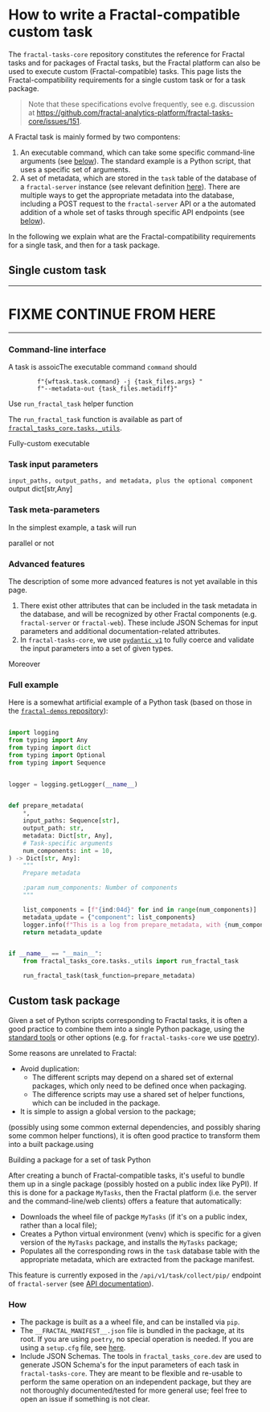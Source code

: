 # How to write a Fractal-compatible custom task

The `fractal-tasks-core` repository constitutes the reference for Fractal tasks
and for packages of Fractal tasks, but the Fractal platform can also be used to
execute custom (Fractal-compatible) tasks. This page lists the
Fractal-compatibility requirements for a single custom task or for a task
package.

> Note that these specifications evolve frequently, see e.g. discussion at
> https://github.com/fractal-analytics-platform/fractal-tasks-core/issues/151.


A Fractal task is mainly formed by two compontens:

1. An executable command, which can take some specific command-line arguments
   (see [below](#command-line-interface)). The standard example is a Python
   script, that uses a specific set of arguments.
2. A set of metadata, which are stored in the `task` table of the database of a
   `fractal-server` instance (see relevant definition
   [here](https://fractal-analytics-platform.github.io/fractal-server/reference/fractal_server/app/models/task/#fractal_server.app.models.task.Task)).
   There are multiple ways to get the appropriate metadata into the database,
   including a POST request to the `fractal-server` API or a the automated
   addition of a whole set of tasks through specific API endpoints (see
   [below](#custom-task-package)).

In the following we explain what are the Fractal-compatibility requirements for
a single task, and then for a task package.

## Single custom task

----

# FIXME CONTINUE FROM HERE

----

### Command-line interface

A task is assoicThe executable command `command`  should
```
        f"{wftask.task.command} -j {task_files.args} "
        f"--metadata-out {task_files.metadiff}"
```

Use `run_fractal_task` helper function

The `run_fractal_task` function is available as part of [`fractal_tasks_core.tasks._utils`](https://github.com/fractal-analytics-platform/fractal-tasks-core/blob/main/fractal_tasks_core/tasks/_utils.py).

Fully-custom executable



### Task input parameters

`input_paths, output_paths, and metadata, plus the optional component`
output dict[str,Any]

### Task meta-parameters

In the simplest example, a task will run

parallel or not

### Advanced features

The description of some more advanced features is not yet available in this
page.

1. There exist other attributes that can be included in the task metadata in
   the database, and will be recognized by other Fractal components (e.g.
   `fractal-server` or `fractal-web`). These include JSON Schemas for input
   parameters and additional documentation-related attributes.
2. In `fractal-tasks-core`, we use [`pydantic
   v1`](https://docs.pydantic.dev/1.10) to fully coerce and validate the input
   parameters into a set of given types.

Moreover


### Full example

Here is a somewhat artificial example of a Python task (based on those in the
[`fractal-demos`
repository](https://github.com/fractal-analytics-platform/fractal-demos/tree/main/examples/99_stress_test/fractal-tasks-stresstest/fractal_tasks_stresstest)):

```python

import logging
from typing import Any
from typing import dict
from typing import Optional
from typing import Sequence


logger = logging.getLogger(__name__)


def prepare_metadata(
    *,
    input_paths: Sequence[str],
    output_path: str,
    metadata: Dict[str, Any],
    # Task-specific arguments
    num_components: int = 10,
) -> Dict[str, Any]:
    """
    Prepare metadata

    :param num_components: Number of components
    """

    list_components = [f"{ind:04d}" for ind in range(num_components)]
    metadata_update = {"component": list_components}
    logger.info(f"This is a log from prepare_metadata, with {num_components=}")
    return metadata_update


if __name__ == "__main__":
    from fractal_tasks_core.tasks._utils import run_fractal_task

    run_fractal_task(task_function=prepare_metadata)
```


## Custom task package

Given a set of Python scripts corresponding to Fractal tasks, it is often a good practice to combine them into a single Python package, using the [standard tools](https://packaging.python.org/en/latest/tutorials/packaging-projects) or other options (e.g. for `fractal-tasks-core` we use [poetry](https://python-poetry.org/)).

Some reasons are unrelated to Fractal:
* Avoid duplication:
    * The different scripts may depend on a shared set of external packages, which only need to be defined once when packaging.
    * The difference scripts may use a shared set of helper functions, which can be included in the package.
* It is simple to assign a global version to the package;

(possibly using some common external dependencies, and possibly sharing some common helper functions), it is often good practice to transform them into a built package.using

Building a package for a set of task Python

After creating a bunch of Fractal-compatible tasks, it's useful to bundle them
up in a single package (possibly hosted on a public index like PyPI). If this is done for a package `MyTasks`, then the Fractal platform (i.e. the server and the command-line/web clients) offers a feature that automatically:
* Downloads the wheel file of packge `MyTasks` (if it's on a public index, rather than a local file);
* Creates a Python virtual environment (venv) which is specific for a given version of the `MyTasks` package, and installs the `MyTasks` package;
* Populates all the corresponding rows in the `task` database table with the appropriate metadata, which are extracted from the package manifest.

This feature is currently exposed in the `/api/v1/task/collect/pip/` endpoint of `fractal-server` (see [API documentation](https://fractal-analytics-platform.github.io/fractal-server/openapi)).

### How

- The package is built as a a wheel file, and can be installed via `pip`.
- The `__FRACTAL_MANIFEST__.json` file is bundled in the package, at its root. If you are using `poetry`, no special operation is needed. If you are using a `setup.cfg` file, see [here](https://github.com/fractal-analytics-platform/fractal-tasks-core/issues/151#issuecomment-1524929477).
- Include JSON Schemas. The tools in `fractal_tasks_core.dev` are used to generate JSON Schema's for the input parameters of each task in `fractal-tasks-core`. They are meant to be flexible and re-usable to perform the same operation on an independent package, but they are not thoroughly documented/tested for more general use; feel free to open an issue if something is not clear.
